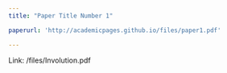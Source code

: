 ```yaml
---
title: "Paper Title Number 1"

paperurl: 'http://academicpages.github.io/files/paper1.pdf'

---
```




Link: /files/Involution.pdf